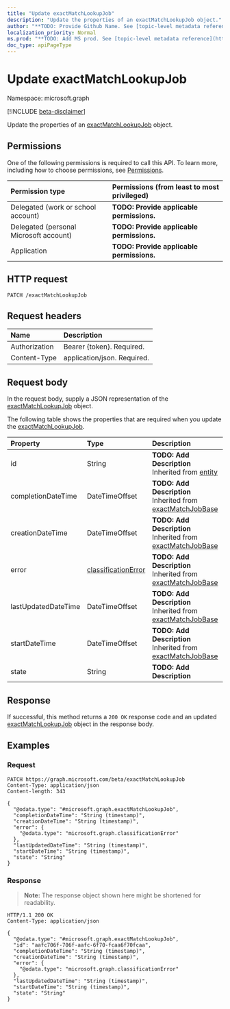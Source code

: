 ```yaml
---
title: "Update exactMatchLookupJob"
description: "Update the properties of an exactMatchLookupJob object."
author: "**TODO: Provide Github Name. See [topic-level metadata reference](https://msgo.azurewebsites.net/add/document/guidelines/metadata.html#topic-level-metadata)**"
localization_priority: Normal
ms.prod: "**TODO: Add MS prod. See [topic-level metadata reference](https://msgo.azurewebsites.net/add/document/guidelines/metadata.html#topic-level-metadata)**"
doc_type: apiPageType
---
```


# Update exactMatchLookupJob
Namespace: microsoft.graph

[!INCLUDE [beta-disclaimer](../../includes/beta-disclaimer.md)]

Update the properties of an [exactMatchLookupJob](../resources/exactmatchlookupjob.md) object.

## Permissions
One of the following permissions is required to call this API. To learn more, including how to choose permissions, see [Permissions](/graph/permissions-reference).

|Permission type|Permissions (from least to most privileged)|
|:---|:---|
|Delegated (work or school account)|**TODO: Provide applicable permissions.**|
|Delegated (personal Microsoft account)|**TODO: Provide applicable permissions.**|
|Application|**TODO: Provide applicable permissions.**|

## HTTP request

<!-- {
  "blockType": "ignored"
}
-->
``` http
PATCH /exactMatchLookupJob
```

## Request headers
|Name|Description|
|:---|:---|
|Authorization|Bearer {token}. Required.|
|Content-Type|application/json. Required.|

## Request body
In the request body, supply a JSON representation of the [exactMatchLookupJob](../resources/exactmatchlookupjob.md) object.

The following table shows the properties that are required when you update the [exactMatchLookupJob](../resources/exactmatchlookupjob.md).

|Property|Type|Description|
|:---|:---|:---|
|id|String|**TODO: Add Description** Inherited from [entity](../resources/entity.md)|
|completionDateTime|DateTimeOffset|**TODO: Add Description** Inherited from [exactMatchJobBase](../resources/exactmatchjobbase.md)|
|creationDateTime|DateTimeOffset|**TODO: Add Description** Inherited from [exactMatchJobBase](../resources/exactmatchjobbase.md)|
|error|[classificationError](../resources/classificationerror.md)|**TODO: Add Description** Inherited from [exactMatchJobBase](../resources/exactmatchjobbase.md)|
|lastUpdatedDateTime|DateTimeOffset|**TODO: Add Description** Inherited from [exactMatchJobBase](../resources/exactmatchjobbase.md)|
|startDateTime|DateTimeOffset|**TODO: Add Description** Inherited from [exactMatchJobBase](../resources/exactmatchjobbase.md)|
|state|String|**TODO: Add Description**|



## Response

If successful, this method returns a `200 OK` response code and an updated [exactMatchLookupJob](../resources/exactmatchlookupjob.md) object in the response body.

## Examples

### Request
<!-- {
  "blockType": "request",
  "name": "update_exactmatchlookupjob"
}
-->
``` http
PATCH https://graph.microsoft.com/beta/exactMatchLookupJob
Content-Type: application/json
Content-length: 343

{
  "@odata.type": "#microsoft.graph.exactMatchLookupJob",
  "completionDateTime": "String (timestamp)",
  "creationDateTime": "String (timestamp)",
  "error": {
    "@odata.type": "microsoft.graph.classificationError"
  },
  "lastUpdatedDateTime": "String (timestamp)",
  "startDateTime": "String (timestamp)",
  "state": "String"
}
```


### Response
>**Note:** The response object shown here might be shortened for readability.
<!-- {
  "blockType": "response",
  "truncated": true
}
-->
``` http
HTTP/1.1 200 OK
Content-Type: application/json

{
  "@odata.type": "#microsoft.graph.exactMatchLookupJob",
  "id": "aafc706f-706f-aafc-6f70-fcaa6f70fcaa",
  "completionDateTime": "String (timestamp)",
  "creationDateTime": "String (timestamp)",
  "error": {
    "@odata.type": "microsoft.graph.classificationError"
  },
  "lastUpdatedDateTime": "String (timestamp)",
  "startDateTime": "String (timestamp)",
  "state": "String"
}
```

